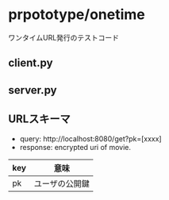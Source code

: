 # prpototype/onetime
ワンタイムURL発行のテストコード

## client.py

## server.py


## URLスキーマ
- query: http://localhost:8080/get?pk=[xxxx]
- response: encrypted uri of movie.

|key |     意味     |
|----|     ----    |
|pk  | ユーザの公開鍵 |



